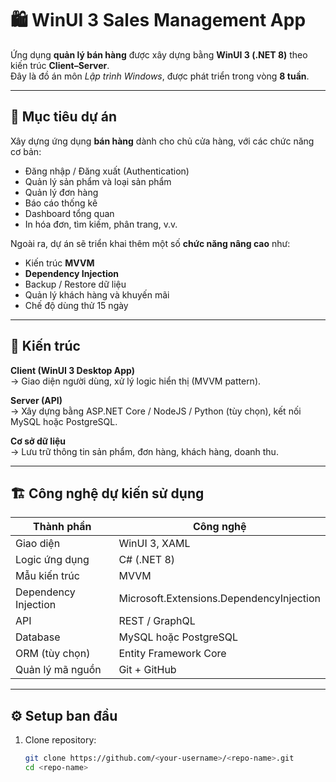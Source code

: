 # 🛍️ WinUI 3 Sales Management App

Ứng dụng **quản lý bán hàng** được xây dựng bằng **WinUI 3 (.NET 8)** theo kiến trúc **Client–Server**.  
Đây là đồ án môn *Lập trình Windows*, được phát triển trong vòng **8 tuần**.

---

## 🚀 Mục tiêu dự án

Xây dựng ứng dụng **bán hàng** dành cho chủ cửa hàng, với các chức năng cơ bản:
- Đăng nhập / Đăng xuất (Authentication)
- Quản lý sản phẩm và loại sản phẩm
- Quản lý đơn hàng
- Báo cáo thống kê
- Dashboard tổng quan
- In hóa đơn, tìm kiếm, phân trang, v.v.

Ngoài ra, dự án sẽ triển khai thêm một số **chức năng nâng cao** như:
- Kiến trúc **MVVM**
- **Dependency Injection**
- Backup / Restore dữ liệu
- Quản lý khách hàng và khuyến mãi
- Chế độ dùng thử 15 ngày

---

## 🧩 Kiến trúc

**Client (WinUI 3 Desktop App)**  
→ Giao diện người dùng, xử lý logic hiển thị (MVVM pattern).  

**Server (API)**  
→ Xây dựng bằng ASP.NET Core / NodeJS / Python (tùy chọn), kết nối MySQL hoặc PostgreSQL.

**Cơ sở dữ liệu**  
→ Lưu trữ thông tin sản phẩm, đơn hàng, khách hàng, doanh thu.

---

## 🏗️ Công nghệ dự kiến sử dụng

| Thành phần | Công nghệ |
|-------------|------------|
| Giao diện | WinUI 3, XAML |
| Logic ứng dụng | C# (.NET 8) |
| Mẫu kiến trúc | MVVM |
| Dependency Injection | Microsoft.Extensions.DependencyInjection |
| API | REST / GraphQL |
| Database | MySQL hoặc PostgreSQL |
| ORM (tùy chọn) | Entity Framework Core |
| Quản lý mã nguồn | Git + GitHub |

---

## ⚙️ Setup ban đầu

1. Clone repository:
   ```bash
   git clone https://github.com/<your-username>/<repo-name>.git
   cd <repo-name>
